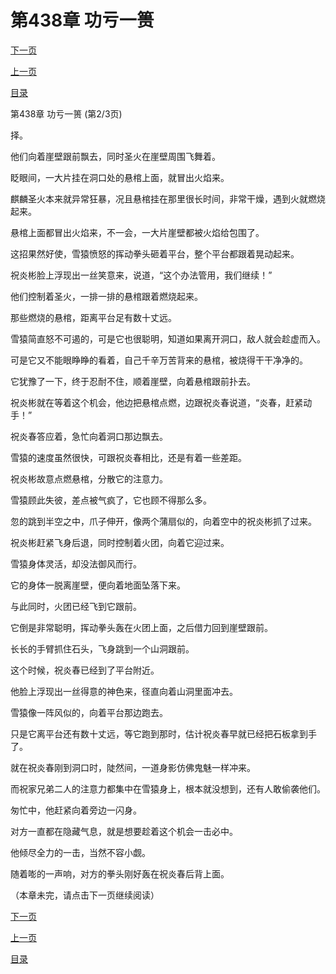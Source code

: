 <h1>第438章    功亏一篑</h1>
            <div><p><a href="./1313_%E7%AC%AC438%E7%AB%A0_%E5%8A%9F%E4%BA%8F%E4%B8%80%E7%AF%91.md">下一页</a></p><p><a href="./1311_%E7%AC%AC438%E7%AB%A0_%E5%8A%9F%E4%BA%8F%E4%B8%80%E7%AF%91.md">上一页</a></p><p><a href="../">目录</a></p></div>
            <div><p>第438章    功亏一篑 (第2/3页)</p><p>择。</p><p>他们向着崖壁跟前飘去，同时圣火在崖壁周围飞舞着。</p><p>眨眼间，一大片挂在洞口处的悬棺上面，就冒出火焰来。</p><p>麒麟圣火本来就异常狂暴，况且悬棺挂在那里很长时间，非常干燥，遇到火就燃烧起来。</p><p>悬棺上面都冒出火焰来，不一会，一大片崖壁都被火焰给包围了。</p><p>这招果然好使，雪猿愤怒的挥动拳头砸着平台，整个平台都跟着晃动起来。</p><p>祝炎彬脸上浮现出一丝笑意来，说道，“这个办法管用，我们继续！”</p><p>他们控制着圣火，一排一排的悬棺跟着燃烧起来。</p><p>那些燃烧的悬棺，距离平台足有数十丈远。</p><p>雪猿简直怒不可遏的，可是它也很聪明，知道如果离开洞口，敌人就会趁虚而入。</p><p>可是它又不能眼睁睁的看着，自己千辛万苦背来的悬棺，被烧得干干净净的。</p><p>它犹豫了一下，终于忍耐不住，顺着崖壁，向着悬棺跟前扑去。</p><p>祝炎彬就在等着这个机会，他边把悬棺点燃，边跟祝炎春说道，“炎春，赶紧动手！”</p><p>祝炎春答应着，急忙向着洞口那边飘去。</p><p>雪猿的速度虽然很快，可跟祝炎春相比，还是有着一些差距。</p><p>祝炎彬故意点燃悬棺，分散它的注意力。</p><p>雪猿顾此失彼，差点被气疯了，它也顾不得那么多。</p><p>忽的跳到半空之中，爪子伸开，像两个蒲扇似的，向着空中的祝炎彬抓了过来。</p><p>祝炎彬赶紧飞身后退，同时控制着火团，向着它迎过来。</p><p>雪猿身体灵活，却没法御风而行。</p><p>它的身体一脱离崖壁，便向着地面坠落下来。</p><p>与此同时，火团已经飞到它跟前。</p><p>它倒是非常聪明，挥动拳头轰在火团上面，之后借力回到崖壁跟前。</p><p>长长的手臂抓住石头，飞身跳到一个山洞跟前。</p><p>这个时候，祝炎春已经到了平台附近。</p><p>他脸上浮现出一丝得意的神色来，径直向着山洞里面冲去。</p><p>雪猿像一阵风似的，向着平台那边跑去。</p><p>只是它离平台还有数十丈远，等它跑到那时，估计祝炎春早就已经把石板拿到手了。</p><p>就在祝炎春刚到洞口时，陡然间，一道身影仿佛鬼魅一样冲来。</p><p>而祝家兄弟二人的注意力都集中在雪猿身上，根本就没想到，还有人敢偷袭他们。</p><p>匆忙中，他赶紧向着旁边一闪身。</p><p>对方一直都在隐藏气息，就是想要趁着这个机会一击必中。</p><p>他倾尽全力的一击，当然不容小觑。</p><p>随着嘭的一声响，对方的拳头刚好轰在祝炎春后背上面。</p><p>（本章未完，请点击下一页继续阅读）</p></div>
            <div><p><a href="./1313_%E7%AC%AC438%E7%AB%A0_%E5%8A%9F%E4%BA%8F%E4%B8%80%E7%AF%91.md">下一页</a></p><p><a href="./1311_%E7%AC%AC438%E7%AB%A0_%E5%8A%9F%E4%BA%8F%E4%B8%80%E7%AF%91.md">上一页</a></p><p><a href="../">目录</a></p></div>